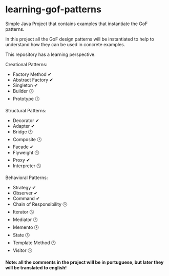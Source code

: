 # learning-gof-patterns
Simple Java Project that contains examples that instantiate the GoF patterns.

In this project all the GoF design patterns will be instantiated to help to understand how they can be used in concrete examples.

This repository has a learning perspective.

Creational Patterns:
- Factory Method ✔
- Abstract Factory ✔
- Singleton ✔
- Builder 🕓
- Prototype 🕓

Structural Patterns:
- Decorator ✔
- Adapter ✔
- Bridge 🕓
- Composite 🕓
- Facade ✔
- Flyweight 🕓
- Proxy ✔
- Interpreter 🕓

Behavioral Patterns:
- Strategy ✔
- Observer ✔
- Command ✔
- Chain of Responsibility 🕓
- Iterator 🕓
- Mediator 🕓
- Memento 🕓
- State 🕓
- Template Method 🕓
- Visitor 🕓

**Note: all the comments in the project will be in portuguese, but later they will be translated to english!**

